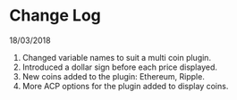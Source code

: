 # Change Log
18/03/2018

1. Changed variable names to suit a multi coin plugin.
2. Introduced a dollar sign before each price displayed.
3. New coins added to the plugin: Ethereum, Ripple.
4. More ACP options for the plugin added to display coins.
